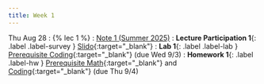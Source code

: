 ```yaml
---
title: Week 1
---
```


Thu Aug 28
: {% lec 1 %}
    : [Note 1 (Summer 2025)](https://ds100.org/course-notes/intro_lec/introduction.html)
: **Lecture Participation 1**{: .label .label-survey } [Slido](https://app.sli.do/event/75CLwRjbhJQyk2WowynCtg){:target="_blank"}
: **Lab 1**{: .label .label-lab } [Prerequisite Coding](https://data100.datahub.berkeley.edu/hub/user-redirect/git-pull?repo=https%3A%2F%2Fgithub.com%2FDS-100%2Ffa25-student&branch=main&urlpath=lab%2Ftree%2Ffa25-student%2Flab%2Flab01%2Flab01.ipynb){:target="_blank"} (due Wed 9/3)
: **Homework 1**{: .label .label-hw } [Prerequisite Math](https://drive.google.com/file/d/1AWR2ii9pjoLea4tJetU5x2M6fH1pPX0D/view?usp=sharing){:target="_blank"} and [Coding](https://data100.datahub.berkeley.edu/hub/user-redirect/git-pull?repo=https%3A%2F%2Fgithub.com%2FDS-100%2Ffa25-student&branch=main&urlpath=lab%2Ftree%2Ffa25-student%2Fhw%2Fhw01%2Fhw01.ipynb){:target="_blank"} (due Thu 9/4)
